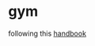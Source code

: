 # gym

following this [handbook](https://yangshun.github.io/tech-interview-handbook/best-practice-questions/)